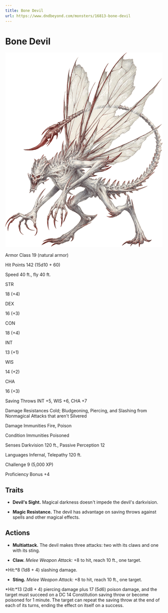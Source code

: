 ```yaml
---
title: Bone Devil
url: https://www.dndbeyond.com/monsters/16813-bone-devil
---
```


# Bone Devil

![Bone Devil](bone-devil.png)

Armor Class
19
(natural armor)

Hit Points
142
(15d10 + 60)

Speed
40 ft., fly 40 ft.

STR

18
(+4)

DEX

16
(+3)

CON

18
(+4)

INT

13
(+1)

WIS

14
(+2)

CHA

16
(+3)

Saving Throws
INT +5, WIS +6, CHA +7

Damage Resistances
Cold; Bludgeoning, Piercing, and Slashing from Nonmagical Attacks that aren't Silvered

Damage Immunities
Fire, Poison

Condition Immunities
Poisoned

Senses
Darkvision 120 ft., Passive Perception 12

Languages
Infernal, Telepathy 120 ft.

Challenge
9 (5,000 XP)

Proficiency Bonus
+4

## Traits

* **Devil's Sight.** Magical darkness doesn't impede the devil's darkvision.

* **Magic Resistance.** The devil has advantage on saving throws against spells and other magical effects.

## Actions

* **Multiattack.** The devil makes three attacks: two with its claws and one with its sting.

* **Claw.** *Melee Weapon Attack:* +8 to hit, reach 10 ft., one target.

*Hit:*8 (1d8 + 4) slashing damage.

* **Sting.** *Melee Weapon Attack:* +8 to hit, reach 10 ft., one target.

*Hit:*13 (2d8 + 4) piercing damage plus 17 (5d6) poison damage, and the target must succeed on a DC 14 Constitution saving throw or become poisoned for 1 minute. The target can repeat the saving throw at the end of each of its turns, ending the effect on itself on a success.